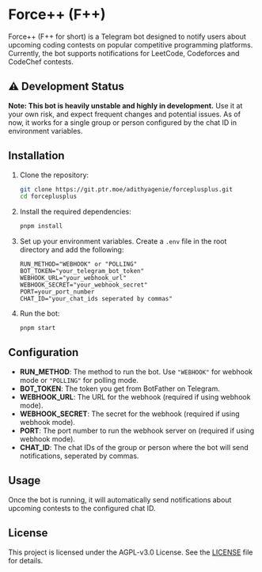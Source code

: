 # Force++ (F++)

Force++ (F++ for short) is a Telegram bot designed to notify users about upcoming coding contests on popular competitive
programming platforms. Currently, the bot supports notifications for LeetCode, Codeforces and CodeChef contests.

## ⚠️ Development Status

**Note: This bot is heavily unstable and highly in development.** Use it at your own risk, and expect frequent changes
and potential issues. As of now, it works for a single group or person configured by the chat ID in environment
variables.

## Installation

1. Clone the repository:
    ```sh
    git clone https://git.ptr.moe/adithyagenie/forceplusplus.git
    cd forceplusplus
    ```

2. Install the required dependencies:
    ```sh
    pnpm install
    ```

3. Set up your environment variables. Create a `.env` file in the root directory and add the following:
    ```env
    RUN_METHOD="WEBHOOK" or "POLLING"
    BOT_TOKEN="your_telegram_bot_token"
    WEBHOOK_URL="your_webhook_url"
    WEBHOOK_SECRET="your_webhook_secret"
    PORT=your_port_number
    CHAT_ID="your_chat_ids seperated by commas"
    ```

4. Run the bot:
    ```sh
    pnpm start
    ```

## Configuration

- **RUN_METHOD**: The method to run the bot. Use `"WEBHOOK"` for webhook mode or `"POLLING"` for polling mode.
- **BOT_TOKEN**: The token you get from BotFather on Telegram.
- **WEBHOOK_URL**: The URL for the webhook (required if using webhook mode).
- **WEBHOOK_SECRET**: The secret for the webhook (required if using webhook mode).
- **PORT**: The port number to run the webhook server on (required if using webhook mode).
- **CHAT_ID**: The chat IDs of the group or person where the bot will send notifications, seperated by commas. 

## Usage

Once the bot is running, it will automatically send notifications about upcoming contests to the configured chat ID.

## License

This project is licensed under the AGPL-v3.0 License. See the [LICENSE](LICENSE) file for details.
